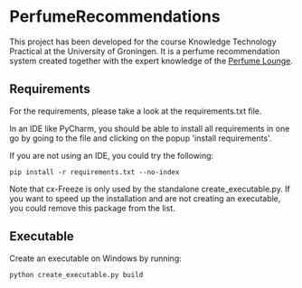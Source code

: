 # PerfumeRecommendations

This project has been developed for the course Knowledge Technology Practical
at the University of Groningen. It is a perfume recommendation system created
together with the expert knowledge of the [Perfume Lounge](https://www.https://www.perfumelounge.nl/).

## Requirements
For the requirements, please take a look at the requirements.txt file.

In an IDE like PyCharm, you should be able to install all requirements in one go
by going to the file and clicking on the popup 'install requirements'.

If you are not using an IDE, you could try the following:

```
pip install -r requirements.txt --no-index
```

Note that cx-Freeze is only used by the standalone create_executable.py.
If you want to speed up the installation and are not
creating an executable, you could remove this package from the list.

## Executable
Create an executable on Windows by running: 

```
python create_executable.py build
```
